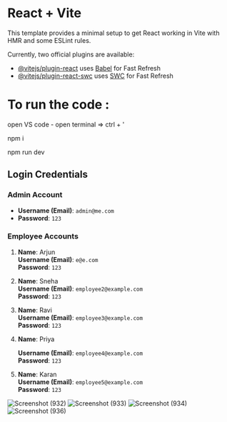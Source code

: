 # React + Vite

This template provides a minimal setup to get React working in Vite with HMR and some ESLint rules.

Currently, two official plugins are available:

- [@vitejs/plugin-react](https://github.com/vitejs/vite-plugin-react/blob/main/packages/plugin-react/README.md) uses [Babel](https://babeljs.io/) for Fast Refresh
- [@vitejs/plugin-react-swc](https://github.com/vitejs/vite-plugin-react-swc) uses [SWC](https://swc.rs/) for Fast Refresh


# To run the code :
open VS code - open terminal => ctrl + '

npm i

npm run dev


## Login Credentials

### Admin Account
- **Username (Email)**: `admin@me.com`
- **Password**: `123`

### Employee Accounts
1. **Name**: Arjun  
   **Username (Email)**: `e@e.com`  
   **Password**: `123`

2. **Name**: Sneha  
   **Username (Email)**: `employee2@example.com`  
   **Password**: `123`

3. **Name**: Ravi  
   **Username (Email)**: `employee3@example.com`  
   **Password**: `123`

4. **Name**: Priya  

   **Username (Email)**: `employee4@example.com`  
   **Password**: `123`

5. **Name**: Karan  
   **Username (Email)**: `employee5@example.com`  
   **Password**: `123`

![Screenshot (932)](https://github.com/user-attachments/assets/3297918d-0181-4a13-b6ea-77d255f14aaa)
![Screenshot (933)](https://github.com/user-attachments/assets/30fc3765-3df0-426d-87c3-def61e6a8cfb)
![Screenshot (934)](https://github.com/user-attachments/assets/e8ba0383-924b-4f35-abb6-2f2a90c7bf8d)
![Screenshot (936)](https://github.com/user-attachments/assets/186a423a-167e-4d76-899e-b88fc0af1e5e)
